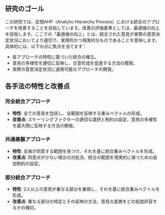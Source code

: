 ## 研究のゴール

この研究では、区間AHP（Analytic Hierarchy Process）における統合のアプローチを改善することを目指しています。改善の評価基準としては、最適値の向上を目指します。ここでの「最適値の向上」とは、統合された意見が実際の意思決定状況においてより適切で、実用的かつ現実的なものであることを意味します。具体的には、以下の点に焦点を当てます：

- 各アプローチの特性に基づいた統合の確立。
- 意見の多様性を適切に反映し、合意形成を促進する方法の模索。
- 実際の意思決定状況に適用可能なアプローチの開発。

## 各手法の特性と改善点

### 完全統合アプローチ
- **特性**: 全ての意見を包括し、全範囲を反映する重みベクトルの形成。
- **改善点**: スケーリングファクターの適切な選択と制約の設定、意見の多様性を最大限に反映する方法の開発。

### 共通基盤アプローチ
- **特性**: 全員が同意する範囲を見つけ、それを基に統合重みベクトルを形成。
- **改善点**: 同意点が少ない場合の対処法、統合の範囲を現実的に保つための追加制約の設定。

### 部分統合アプローチ
- **特性**: 2人以上の意見が重なる部分を重視し、それを基に統合重みベクトルを形成。
- **改善点**: 重なる部分の特定とその反映の方法、意見の差異をどの程度許容するかの検討。